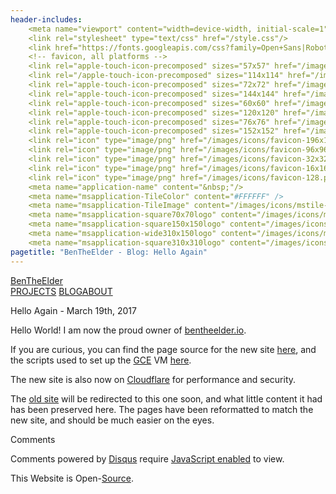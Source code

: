 ```yaml
---
header-includes:
    <meta name="viewport" content="width=device-width, initial-scale=1">
    <link rel="stylesheet" type="text/css" href="/style.css"/>
    <link href="https://fonts.googleapis.com/css?family=Open+Sans|Roboto:400,500" rel="stylesheet">
    <!-- favicon, all platforms -->
    <link rel="apple-touch-icon-precomposed" sizes="57x57" href="/images/icons/apple-touch-icon-57x57.png" />
    <link rel="/apple-touch-icon-precomposed" sizes="114x114" href="/images/icons/apple-touch-icon-114x114.png" />
    <link rel="apple-touch-icon-precomposed" sizes="72x72" href="/images/icons/apple-touch-icon-72x72.png" />
    <link rel="apple-touch-icon-precomposed" sizes="144x144" href="/images/icons/apple-touch-icon-144x144.png" />
    <link rel="apple-touch-icon-precomposed" sizes="60x60" href="/images/icons/apple-touch-icon-60x60.png" />
    <link rel="apple-touch-icon-precomposed" sizes="120x120" href="/images/icons/apple-touch-icon-120x120.png" />
    <link rel="apple-touch-icon-precomposed" sizes="76x76" href="/images/icons/apple-touch-icon-76x76.png" />
    <link rel="apple-touch-icon-precomposed" sizes="152x152" href="/images/icons/apple-touch-icon-152x152.png" />
    <link rel="icon" type="image/png" href="/images/icons/favicon-196x196.png" sizes="196x196" />
    <link rel="icon" type="image/png" href="/images/icons/favicon-96x96.png" sizes="96x96" />
    <link rel="icon" type="image/png" href="/images/icons/favicon-32x32.png" sizes="32x32" />
    <link rel="icon" type="image/png" href="/images/icons/favicon-16x16.png" sizes="16x16" />
    <link rel="icon" type="image/png" href="/images/icons/favicon-128.png" sizes="128x128" />
    <meta name="application-name" content="&nbsp;"/>
    <meta name="msapplication-TileColor" content="#FFFFFF" />
    <meta name="msapplication-TileImage" content="/images/icons/mstile-144x144.png" />
    <meta name="msapplication-square70x70logo" content="/images/icons/mstile-70x70.png" />
    <meta name="msapplication-square150x150logo" content="/images/icons/mstile-150x150.png" />
    <meta name="msapplication-wide310x150logo" content="/images/icons/mstile-310x150.png" />
    <meta name="msapplication-square310x310logo" content="/images/icons/mstile-310x310.png" />
pagetitle: "BenTheElder - Blog: Hello Again"
---
```


<!DOCTYPE html>
<html lang="en">
<body>


<div class="header">
<div class="header-content">
<span class="brand"><a href="/">BenTheElder</a></span><div class="nav"><span><a href="/projects">PROJECTS</a>
</span></span><span><a class="current" href="/blog">BLOG</a></span><span><a href="/about">ABOUT</a></div>
</div>
</div>


<div class="tile blog-content">
<p class="title">Hello Again - March 19th, 2017</p>
Hello World! I am now the proud owner of <a href="https://bentheelder.io">bentheelder.io</a>.  

If you are curious, you can find the page source for the new site <a href="https://github.com/BenTheElder/site">here</a>, and the scripts used to set up the <a href="https://cloud.google.com/compute/">GCE</a> VM <a href="https://github.com/BenTheElder/site-scripts">here</a>.  

The new site is also now on <a href="https://www.cloudflare.com/">Cloudflare</a> for performance and security.

The <a href="https://bentheelder.github.io">old site</a> will be redirected to this one soon, and what little content it had has been preserved here. The pages have been
 reformatted to match the new site, and should be much easier on the eyes.

<div style="clear: both;"></div>
</div>
</div>

<!--comments tile-->
<div class="tile">
<p class="title">Comments</p>
<div id="disqus_thread"></div>
<script>
    var disqus_config = function () {
        this.page.url = "https://bentheelder.io/blog/hello-again";
        this.page.identifier = "blog/hello-again";
    };
    (function() {
        var d = document, s = d.createElement('script');
        s.src = 'https://bentheelder.disqus.com/embed.js';
        s.setAttribute('data-timestamp', +new Date());
        (d.head || d.body).appendChild(s);
    })();
</script>
<noscript><p>Comments powered by <a href="https://disqus.com/?ref_noscript">Disqus</a> require <a href="http://www.enable-javascript.com/">JavaScript enabled</a> to view.</a></p></noscript>
</div>

<!--footer-->
<div class="tile footer">
<p>This Website is Open-<a href="https://github.com/BenTheElder/site">Source</a>.</p>
</div>
</body>
</html>

